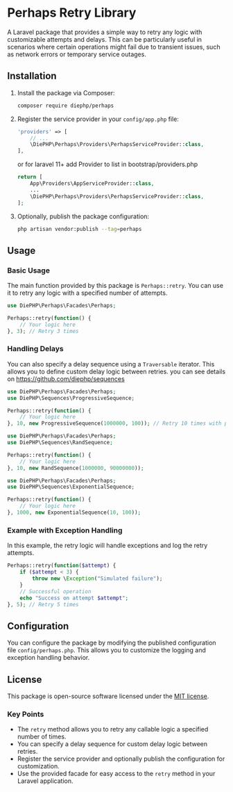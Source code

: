 
# Perhaps Retry Library

A Laravel package that provides a simple way to retry any logic with customizable attempts and delays. This can be particularly useful in scenarios where certain operations might fail due to transient issues, such as network errors or temporary service outages.

## Installation

1. Install the package via Composer:
    ```sh
    composer require diephp/perhaps
    ```

2. Register the service provider in your `config/app.php` file:
    ```php
    'providers' => [
        // ...
        \DiePHP\Perhaps\Providers\PerhapsServiceProvider::class,
    ],
    ```
   or for laravel 11+ add Provider to list in bootstrap/providers.php
     ```php
     return [
         App\Providers\AppServiceProvider::class,
         ...
         \DiePHP\Perhaps\Providers\PerhapsServiceProvider::class,
     ];
     ```

3. Optionally, publish the package configuration:
    ```sh
    php artisan vendor:publish --tag=perhaps
    ```

## Usage

### Basic Usage

The main function provided by this package is `Perhaps::retry`. You can use it to retry any logic with a specified number of attempts.

```php
use DiePHP\Perhaps\Facades\Perhaps;

Perhaps::retry(function() {
    // Your logic here
}, 3); // Retry 3 times
```

### Handling Delays

You can also specify a delay sequence using a `Traversable` iterator. This allows you to define custom delay logic between retries.
you can see details on https://github.com/diephp/sequences

```php
use DiePHP\Perhaps\Facades\Perhaps;
use DiePHP\Sequences\ProgressiveSequence;

Perhaps::retry(function() {
    // Your logic here
}, 10, new ProgressiveSequence(1000000, 100)); // Retry 10 times with progressive delay
```

```php
use DiePHP\Perhaps\Facades\Perhaps;
use DiePHP\Sequences\RandSequence;

Perhaps::retry(function() {
    // Your logic here
}, 10, new RandSequence(1000000, 90000000));
```

```php
use DiePHP\Perhaps\Facades\Perhaps;
use DiePHP\Sequences\ExponentialSequence;

Perhaps::retry(function() {
    // Your logic here
}, 1000, new ExponentialSequence(10, 100));
```

### Example with Exception Handling

In this example, the retry logic will handle exceptions and log the retry attempts.

```php
Perhaps::retry(function($attempt) {
    if ($attempt < 3) {
        throw new \Exception("Simulated failure");
    }
    // Successful operation
    echo "Success on attempt $attempt";
}, 5); // Retry 5 times
```

## Configuration

You can configure the package by modifying the published configuration file `config/perhaps.php`. This allows you to customize the logging and exception handling behavior.


## License

This package is open-source software licensed under the [MIT license](LICENSE).


### Key Points

- The `retry` method allows you to retry any callable logic a specified number of times.
- You can specify a delay sequence for custom delay logic between retries.
- Register the service provider and optionally publish the configuration for customization.
- Use the provided facade for easy access to the `retry` method in your Laravel application.
